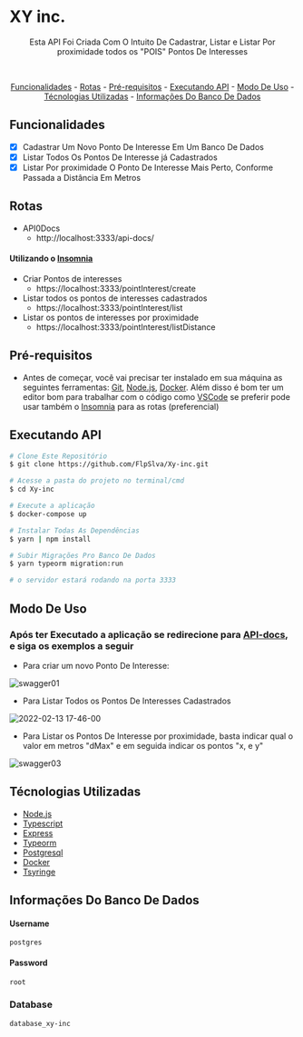 # XY inc.

<p align="center">Esta API Foi Criada Com O Intuito De Cadastrar, Listar e Listar Por proximidade todos os "POIS" Pontos De Interesses</p><br>

<p align="center">
    <a href="#funcionalidades">Funcionalidades</a> - 
    <a href="#rotas">Rotas</a> -
    <a href="#pré-requisitos">Pré-requisitos</a> - 
    <a href="#executando-api">Executando API</a> -
    <a href="#modo-de-uso">Modo De Uso</a> -
    <a href="#técnologias-utilizadas">Técnologias Utilizadas</a> -
     <a href="#informações-do-banco-de-dados">Informações Do Banco De Dados</a>


</p>

## Funcionalidades
 -  [x] Cadastrar Um Novo Ponto De Interesse Em Um Banco De Dados
 -  [x] Listar Todos Os Pontos De Interesse já Cadastrados
 -  [x] Listar Por proximidade O Ponto De Interesse Mais Perto, Conforme Passada a Distância Em Metros

## Rotas
 - API0Docs
    - http://localhost:3333/api-docs/

#### Utilizando o [Insomnia](https://insomnia.rest/)
 - Criar Pontos de interesses
    - https://localhost:3333/pointInterest/create
 - Listar todos os pontos de interesses cadastrados
    - https://localhost:3333/pointInterest/list
 - Listar os pontos de interesses por proximidade
    - https://localhost:3333/pointInterest/listDistance

## Pré-requisitos

 -  Antes de começar, você vai precisar ter instalado em sua máquina as seguintes ferramentas:
 [Git](https://git-scm.com), [Node.js](https://nodejs.org/en/), [Docker](https://www.docker.com/). 
 Além disso é bom ter um editor bom para trabalhar com o código como [VSCode](https://code.visualstudio.com/) se preferir pode usar também o [Insomnia](https://insomnia.rest/) para as rotas (preferencial)

## Executando API

```bash
# Clone Este Repositório
$ git clone https://github.com/FlpSlva/Xy-inc.git

# Acesse a pasta do projeto no terminal/cmd
$ cd Xy-inc

# Execute a aplicação
$ docker-compose up 

# Instalar Todas As Dependências
$ yarn | npm install

# Subir Migrações Pro Banco De Dados
$ yarn typeorm migration:run

# o servidor estará rodando na porta 3333

```
## Modo De Uso

 ### Após ter Executado a aplicação se redirecione para [API-docs](http://localhost:3333/api-docs/), e siga os exemplos a seguir

 - Para criar um novo Ponto De Interesse:
  
![swagger01](https://user-images.githubusercontent.com/84188331/153774682-332930ac-b777-4a47-bd85-b5ff310af9df.gif)

 - Para Listar Todos os Pontos De Interesses Cadastrados

![2022-02-13 17-46-00](https://user-images.githubusercontent.com/84188331/153774901-9362b80e-9be5-4bf5-8fbf-2fa6f8efb94f.gif)

 - Para Listar os Pontos De Interesse por proximidade, basta indicar qual o valor em metros "dMax" e em seguida indicar os pontos "x, e y"
  
![swagger03](https://user-images.githubusercontent.com/84188331/153775068-142a328e-8d54-4c86-8f7f-a61a1ba7acb9.gif)

## Técnologias Utilizadas
 - [Node.js](https://nodejs.org/en/)
 - [Typescript](https://www.typescriptlang.org/)
 - [Express](https://expressjs.com/pt-br/)
 - [Typeorm](https://typeorm.io/#/)
 - [Postgresql](https://www.postgresql.org/)
 - [Docker](https://www.docker.com/)
 - [Tsyringe](https://www.npmjs.com/package/tsyringe)
 
 
 ## Informações Do Banco De Dados
  #### Username
    postgres
  #### Password
    root
  ### Database
    database_xy-inc
  

